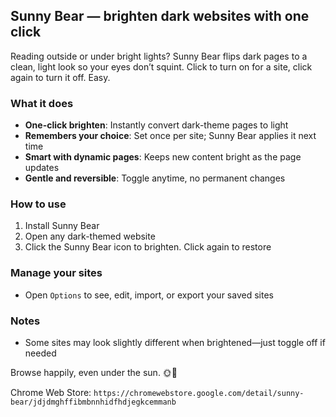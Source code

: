 ## Sunny Bear — brighten dark websites with one click

Reading outside or under bright lights? Sunny Bear flips dark pages to a clean, light look so your eyes don’t squint. Click to turn on for a site, click again to turn it off. Easy.

### What it does

- **One-click brighten**: Instantly convert dark-theme pages to light
- **Remembers your choice**: Set once per site; Sunny Bear applies it next time
- **Smart with dynamic pages**: Keeps new content bright as the page updates
- **Gentle and reversible**: Toggle anytime, no permanent changes

### How to use

1. Install Sunny Bear
2. Open any dark-themed website
3. Click the Sunny Bear icon to brighten. Click again to restore

### Manage your sites

- Open `Options` to see, edit, import, or export your saved sites

### Notes

- Some sites may look slightly different when brightened—just toggle off if needed

Browse happily, even under the sun. 🌞🐻

Chrome Web Store: `https://chromewebstore.google.com/detail/sunny-bear/jdjdmghffibmbnnhidfhdjegkcemmanb`
